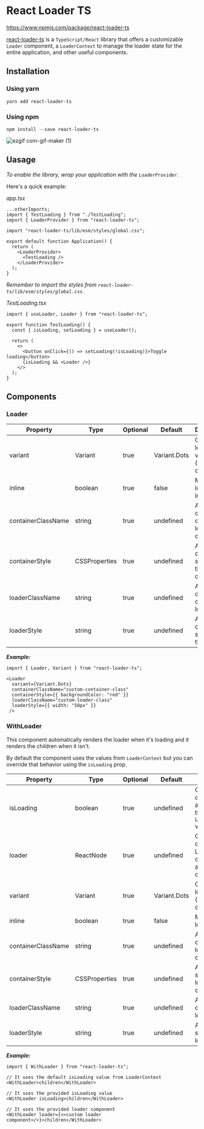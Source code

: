 # React Loader TS

https://www.npmjs.com/package/react-loader-ts

[react-loader-ts](https://www.npmjs.com/package/react-loader-ts) is a `TypeScript/React` library that offers a customizable `Loader` component, a `LoaderContext` to manage the loader state for the entire application, and other useful components.

## Installation

### Using yarn

`yarn add react-loader-ts`

### Using npm

`npm install --save react-loader-ts`

![ezgif com-gif-maker (1)](https://user-images.githubusercontent.com/55654811/131927627-3678fcd6-34d4-4bc3-9504-325235a0a531.gif)

## Uasage

_To enable the library, wrap your application with the `LoaderProvider`._

Here's a quick example:

_app.tsx_

```
...otherImports;
import { TestLoading } from "./TestLoading";
import { LoaderProvider } from "react-loader-ts";

import "react-loader-ts/lib/esm/styles/global.css";

export default function Application() {
  return (
    <LoaderProvider>
      <TestLoading />
    </LoaderProvider>
  );
}
```

_Remember to import the styles from `react-loader-ts/lib/esm/styles/global.css`._

_TestLoading.tsx_

```
import { useLoader, Loader } from "react-loader-ts";

export function TestLoading() {
  const { isLoading, setLoading } = useLoader();

  return (
    <>
      <button onClick={() => setLoading(!isLoading)}>Toggle loading</button>
      {isLoading && <Loader />}
    </>
  );
}
```

## Components

### Loader

| Property           | Type          | Optional | Default      | Description                                         |
| ------------------ | ------------- | -------- | ------------ | --------------------------------------------------- |
| variant            | Variant       | true     | Variant.Dots | Change the loader variant (`CircleDots` or `Dots`). |
| inline             | boolean       | true     | false        | Make the loader inline.                             |
| containerClassName | string        | true     | undefined    | Add a custom class to the loader container.         |
| containerStyle     | CSSProperties | true     | undefined    | Add custom styles to the loader container.          |
| loaderClassName    | string        | true     | undefined    | Add a custom class to the loader.                   |
| loaderStyle        | string        | true     | undefined    | Add custom styles to the loader.                    |

**_Example:_**

```
import { Loader, Variant } from "react-loader-ts";

<Loader
  variant={Variant.Dots}
  containerClassName="custom-container-class"
  containerStyle={{ backgroundColor: "red" }}
  loaderClassName="custom-loader-class"
  loaderStyle={{ width: "50px" }}
 />
```

### WithLoader

This component automatically renders the loader when it's loading and it renders the children when it isn't.

By default the component uses the values from `LoaderContext` but you can override that behavior using the `isLoading` prop.

| Property           | Type          | Optional | Default      | Description                                                          |
| ------------------ | ------------- | -------- | ------------ | -------------------------------------------------------------------- |
| isLoading          | boolean       | true     | undefined    | Override the default logic and don't use the `LoaderContext` values. |
| loader             | ReactNode     | true     | undefined    | Override the default Loader component and provide a custom one.      |
| variant            | Variant       | true     | Variant.Dots | Change the loader variant (`CircleDots` or `Dots`).                  |
| inline             | boolean       | true     | false        | Make the loader inline.                                              |
| containerClassName | string        | true     | undefined    | Add a custom class to the loader container.                          |
| containerStyle     | CSSProperties | true     | undefined    | Add custom styles to the loader container.                           |
| loaderClassName    | string        | true     | undefined    | Add a custom class to the loader.                                    |
| loaderStyle        | string        | true     | undefined    | Add custom styles to the loader.                                     |

**_Example:_**

```
import { WithLoader } from "react-loader-ts";

// It uses the default isLoading value from LoaderContext
<WithLoader>children</WithLoader>

// It uses the provided isLoading value
<WithLoader isLoading>children</WithLoader>

// It uses the provided loader component
<WithLoader loader={<>custom loader component</>}>children</WithLoader>
```
